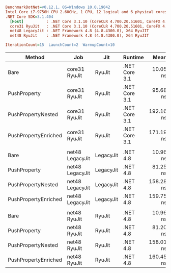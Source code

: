 ``` ini

BenchmarkDotNet=v0.12.1, OS=Windows 10.0.19042
Intel Core i7-9750H CPU 2.60GHz, 1 CPU, 12 logical and 6 physical cores
.NET Core SDK=3.1.404
  [Host]          : .NET Core 3.1.10 (CoreCLR 4.700.20.51601, CoreFX 4.700.20.51901), X64 RyuJIT
  core31 RyuJit   : .NET Core 3.1.10 (CoreCLR 4.700.20.51601, CoreFX 4.700.20.51901), X64 RyuJIT
  net48 LegacyJit : .NET Framework 4.8 (4.8.4300.0), X64 RyuJIT
  net48 RyuJit    : .NET Framework 4.8 (4.8.4300.0), X64 RyuJIT

IterationCount=15  LaunchCount=2  WarmupCount=10  

```
|               Method |             Job |       Jit |       Runtime |      Mean |    Error |   StdDev | Ratio | RatioSD |
|--------------------- |---------------- |---------- |-------------- |----------:|---------:|---------:|------:|--------:|
|                 Bare |   core31 RyuJit |    RyuJit | .NET Core 3.1 |  10.05 ns | 0.023 ns | 0.033 ns |  1.00 |    0.00 |
|         PushProperty |   core31 RyuJit |    RyuJit | .NET Core 3.1 |  95.68 ns | 0.407 ns | 0.596 ns |  9.52 |    0.06 |
|   PushPropertyNested |   core31 RyuJit |    RyuJit | .NET Core 3.1 | 192.16 ns | 2.134 ns | 3.195 ns | 19.12 |    0.31 |
| PushPropertyEnriched |   core31 RyuJit |    RyuJit | .NET Core 3.1 | 171.19 ns | 2.208 ns | 3.236 ns | 17.03 |    0.31 |
|                      |                 |           |               |           |          |          |       |         |
|                 Bare | net48 LegacyJit | LegacyJit |      .NET 4.8 |  10.96 ns | 0.028 ns | 0.039 ns |  1.00 |    0.00 |
|         PushProperty | net48 LegacyJit | LegacyJit |      .NET 4.8 |  81.25 ns | 0.303 ns | 0.444 ns |  7.41 |    0.05 |
|   PushPropertyNested | net48 LegacyJit | LegacyJit |      .NET 4.8 | 158.28 ns | 0.520 ns | 0.762 ns | 14.43 |    0.08 |
| PushPropertyEnriched | net48 LegacyJit | LegacyJit |      .NET 4.8 | 159.75 ns | 0.424 ns | 0.608 ns | 14.57 |    0.08 |
|                      |                 |           |               |           |          |          |       |         |
|                 Bare |    net48 RyuJit |    RyuJit |      .NET 4.8 |  10.96 ns | 0.038 ns | 0.055 ns |  1.00 |    0.00 |
|         PushProperty |    net48 RyuJit |    RyuJit |      .NET 4.8 |  81.20 ns | 0.266 ns | 0.381 ns |  7.41 |    0.05 |
|   PushPropertyNested |    net48 RyuJit |    RyuJit |      .NET 4.8 | 158.01 ns | 0.627 ns | 0.919 ns | 14.42 |    0.12 |
| PushPropertyEnriched |    net48 RyuJit |    RyuJit |      .NET 4.8 | 160.45 ns | 0.466 ns | 0.698 ns | 14.64 |    0.10 |
